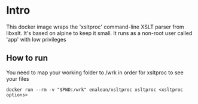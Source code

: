 # Intro

This docker image wraps the 'xsltproc' command-line XSLT parser from libxslt.
It's based on alpine to keep it small.
It runs as a non-root user called 'app' with low privileges

## How to run

You need to map your working folder to /wrk in order for xsltproc to see your files

    docker run --rm -v "$PWD:/wrk" enalean/xsltproc xsltproc <xsltproc options>
